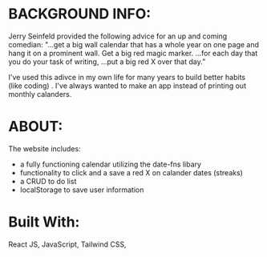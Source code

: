 # BACKGROUND INFO:

Jerry Seinfeld provided the following advice for an up and coming comedian: 
"…get a big wall calendar that has a whole year on one page and hang it on a prominent wall.
Get a big red magic marker. …for each day that you do your task of writing, …put a big red X over that day.”

I've used this adivce in my own life for many years to build better habits (like coding) . I've always wanted to make an app instead of printing out monthly calanders. 

# ABOUT:
The website includes:
- a fully functioning calendar utilizing the date-fns libary
- functionality to click and a save a red X on calander dates (streaks)
- a CRUD to do list
- localStorage to save user information 


# Built With:
React JS,
JavaScript,
Tailwind CSS,


